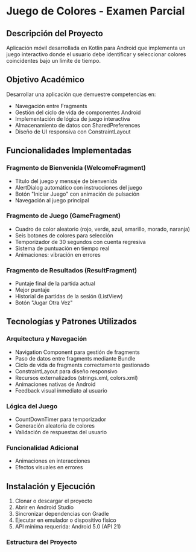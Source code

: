 # Juego de Colores - Examen Parcial

## Descripción del Proyecto
Aplicación móvil desarrollada en Kotlin para Android que implementa un juego interactivo donde el usuario debe identificar y seleccionar colores coincidentes bajo un límite de tiempo.

## Objetivo Académico
Desarrollar una aplicación que demuestre competencias en:
- Navegación entre Fragments
- Gestión del ciclo de vida de componentes Android
- Implementación de lógica de juego interactiva
- Almacenamiento de datos con SharedPreferences
- Diseño de UI responsiva con ConstraintLayout

## Funcionalidades Implementadas

### Fragmento de Bienvenida (WelcomeFragment)
- Título del juego y mensaje de bienvenida
- AlertDialog automático con instrucciones del juego
- Botón "Iniciar Juego" con animación de pulsación
- Navegación al juego principal

### Fragmento de Juego (GameFragment)
- Cuadro de color aleatorio (rojo, verde, azul, amarillo, morado, naranja)
- Seis botones de colores para selección
- Temporizador de 30 segundos con cuenta regresiva
- Sistema de puntuación en tiempo real
- Animaciones:  vibración en errores

### Fragmento de Resultados (ResultFragment)
- Puntaje final de la partida actual
- Mejor puntaje
- Historial de partidas de la sesión (ListView)
- Botón "Jugar Otra Vez" 

## Tecnologías y Patrones Utilizados

### Arquitectura y Navegación
- Navigation Component para gestión de fragments
- Paso de datos entre fragments mediante Bundle
- Ciclo de vida de fragments correctamente gestionado
- ConstraintLayout para diseño responsivo
- Recursos externalizados (strings.xml, colors.xml)
- Animaciones nativas de Android
- Feedback visual inmediato al usuario

### Lógica del Juego
- CountDownTimer para temporizador
- Generación aleatoria de colores
- Validación de respuestas del usuario


### Funcionalidad Adicional
- Animaciones en interacciones
- Efectos visuales en errores

## Instalación y Ejecución

1. Clonar o descargar el proyecto
2. Abrir en Android Studio
3. Sincronizar dependencias con Gradle
4. Ejecutar en emulador o dispositivo físico
5. API mínima requerida: Android 5.0 (API 21)




### Estructura del Proyecto

